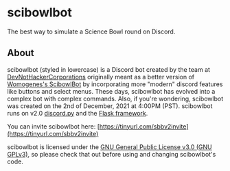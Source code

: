 # scibowlbot

The best way to simulate a Science Bowl round on Discord.

## About
scibowlbot (styled in lowercase) is a Discord bot created by the team at [DevNotHackerCorporations](https://github.com/DevNotHackerCorporations) originally meant as a better version of [Womogenes's ScibowlBot](https://github.com/womogenes/ScibowlBot) by incorporating more "modern" discord features like buttons and select menus. These days, scibowlbot has evolved into a complex bot with complex commands. Also, if you're wondering, scibowlbot was created on the 2nd of December, 2021 at 4:00PM (PST). scibowlbot runs on v2.0 [discord.py](https://github.com/Rapptz/discord.py) and the [Flask framework](https://github.com/pallets/flask).

You can invite scibowlbot here: [https://tinyurl.com/sbbv2invite](https://tinyurl.com/sbbv2invite)

scibowlbot is licensed under the [GNU General Public License v3.0 (GNU GPLv3)](https://github.com/DevNotHackerCorporations/scibowlbot/blob/main/LICENSE.txt), so please check that out before using and changing scibowlbot's code.
